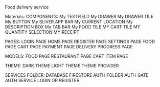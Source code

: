 Food delivery service

Materials:
COMPONENTS:
My TEXTFIELD
My DRAWER
My DRAWER TILE
My BUTTON
My SLIVER APP BAR
My CURRENT LOCATION
My DESCRIPTION BOX
My TAB BAR
My FOOD TILE
MY CART TILE
MY QUANTITY SELECTION
MY RECEIPT


PAGES:
LOGIN PAGE
HOME PAGE
REGISTER PAGE
SETTINGS PAGE
FOOD PAGE
CART PAGE
PAYMENT PAGE
DELIVERY  PROGRESS PAGE


MODELS:
FOOD PAGE
RESTAURANT PAGE
CART ITEM PAGE


THEME:
DARK THEME
LIGHT THEME
THEME PROVIDER




SERVICES FOLDER:
  DATABASE
FIRESTORE
AUTH FOLDER
AUTH GATE
AUTH SERVICE 
LOGIN OR REGISTER

